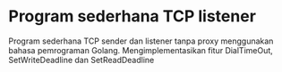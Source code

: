 Program sederhana TCP listener
=======
Program sederhana TCP sender dan listener tanpa proxy menggunakan bahasa pemrograman Golang. Mengimplementasikan fitur DialTimeOut, SetWriteDeadline dan SetReadDeadline
